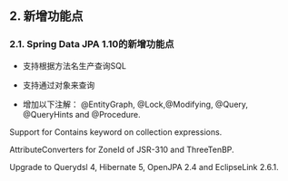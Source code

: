 ## 2. 新增功能点

### 2.1. Spring Data JPA 1.10的新增功能点

- 支持根据方法名生产查询SQL

- 支持通过对象来查询

- 增加以下注解： @EntityGraph, @Lock,@Modifying, @Query, @QueryHints and @Procedure.

Support for Contains keyword on collection expressions.

AttributeConverters for ZoneId of JSR-310 and ThreeTenBP.

Upgrade to Querydsl 4, Hibernate 5, OpenJPA 2.4 and EclipseLink 2.6.1.

